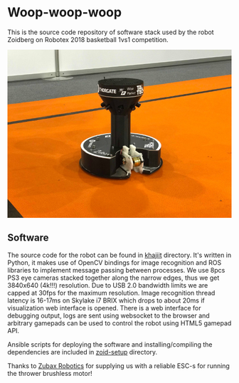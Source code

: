 # Woop-woop-woop

This is the source code repository of software stack used by the robot Zoidberg on Robotex 2018 basketball 1vs1 competition.

<img src="doc/woopwoop.jpg"/>

## Software

The source code for the robot can be found in [khajiit](khajiit) directory.
It's written in Python, it makes use of OpenCV bindings for image recognition and ROS libraries to implement message passing between processes. We use 8pcs PS3 eye cameras stacked together along the narrow edges, thus we get 3840x640 (4k!!!) resolution. Due to USB 2.0 bandwidth limits we are capped at 30fps for the maximum resolution. Image recognition thread latency is 16-17ms on Skylake i7 BRIX which drops to about 20ms if visualization web interface is opened. There is a web interface for debugging output, logs are sent using websocket to the browser and arbitrary gamepads can be used to control the robot using HTML5 gamepad API.

Ansible scripts for deploying the software and installing/compiling the dependencies are included in [zoid-setup](zoid-setup) directory.

Thanks to [Zubax Robotics](https://zubax.com/) for supplying us with a reliable ESC-s for running the thrower brushless motor!
